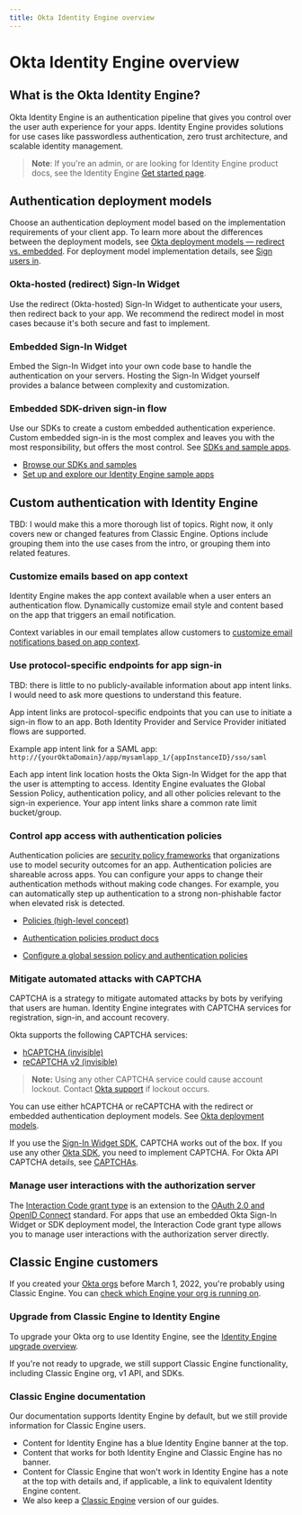 ```yaml
---
title: Okta Identity Engine overview
---
```

# Okta Identity Engine overview

<ApiLifecycle access="ie" />

## What is the Okta Identity Engine?

Okta Identity Engine is an authentication pipeline that gives you control over the user auth experience for your apps. Identity Engine provides solutions for use cases like passwordless authentication, zero trust architecture, and scalable identity management.

> **Note**: If you're an admin, or are looking for Identity Engine product docs, see the Identity Engine [Get started page](https://help.okta.com/okta_help.htm?type=oie&id=ext-get-started-oie).

## Authentication deployment models

Choose an authentication deployment model based on the implementation requirements of your client app. To learn more about the differences between the deployment models, see [Okta deployment models &mdash; redirect vs. embedded](/docs/concepts/redirect-vs-embedded/). For deployment model implementation details, see [Sign users in](/docs/guides/sign-in-overview/).

### Okta-hosted (redirect) Sign-In Widget

Use the redirect (Okta-hosted) Sign-In Widget to authenticate your users, then redirect back to your app. We recommend the redirect model in most cases because it's both secure and fast to implement.

### Embedded Sign-In Widget

Embed the Sign-In Widget into your own code base to handle the authentication on your servers. Hosting the Sign-In Widget yourself provides a balance between complexity and customization.

### Embedded SDK-driven sign-in flow

Use our SDKs to create a custom embedded authentication experience. Custom embedded sign-in is the most complex and leaves you with the most responsibility, but offers the most control. See [SDKs and sample apps](#sdks-and-sample-apps).

* [Browse our SDKs and samples](/code/)
* [Set up and explore our Identity Engine sample apps](/docs/guides/oie-embedded-common-download-setup-app/)

## Custom authentication with Identity Engine

TBD: I would make this a more thorough list of topics. Right now, it only covers new or changed features from Classic Engine. Options include grouping them into the use cases from the intro, or grouping them into related features.

### Customize emails based on app context

Identity Engine makes the app context available when a user enters an authentication flow. Dynamically customize email style and content based on the app that triggers an email notification.

Context variables in our email templates allow customers to [customize email notifications based on app context](/docs/guides/custom-email/main/#use-app-context).

### Use protocol-specific endpoints for app sign-in

TBD: there is little to no publicly-available information about app intent links. I would need to ask more questions to understand this feature.

App intent links are protocol-specific endpoints that you can use to initiate a sign-in flow to an app. Both Identity Provider and Service Provider initiated flows are supported.

Example app intent link for a SAML app:
`http://{yourOktaDomain}/app/mysamlapp_1/{appInstanceID}/sso/saml`

Each app intent link location hosts the Okta Sign-In Widget for the app that the user is attempting to access. Identity Engine evaluates the Global Session Policy, authentication policy, and all other policies relevant to the sign-in experience. Your app intent links share a common rate limit bucket/group.

### Control app access with authentication policies

Authentication policies are [security policy frameworks](https://csrc.nist.gov/pubs/sp/800/63/b/upd2/final) that organizations use to model security outcomes for an app. Authentication policies are shareable across apps. You can configure your apps to change their authentication methods without making code changes. For example, you can automatically step up authentication to a strong non-phishable factor when elevated risk is detected.

* [Policies (high-level concept)](/docs/concepts/policies/)

* [Authentication policies product docs](https://help.okta.com/okta_help.htm?type=oie&id=ext-about-asop)

* [Configure a global session policy and authentication policies](/docs/guides/configure-signon-policy/)

### Mitigate automated attacks with CAPTCHA

CAPTCHA is a strategy to mitigate automated attacks by bots by verifying that users are human. Identity Engine integrates with CAPTCHA services for registration, sign-in, and account recovery.

Okta supports the following CAPTCHA services:

- [hCAPTCHA (invisible)](https://docs.hcaptcha.com/invisible)
- [reCAPTCHA v2 (invisible)](https://developers.google.com/recaptcha/docs/invisible)

>**Note:** Using any other CAPTCHA service could cause account lockout. Contact [Okta support](https://support.okta.com) if lockout occurs.

You can use either hCAPTCHA or reCAPTCHA with the redirect or embedded authentication deployment models. See [Okta deployment models](/docs/concepts/redirect-vs-embedded/).

If you use the [Sign-In Widget SDK](https://github.com/okta/okta-signin-widget), CAPTCHA works out of the box. If you use any other [Okta SDK](/code/), you need to implement CAPTCHA. For Okta API CAPTCHA details, see [CAPTCHAs](/docs/api/openapi/okta-management/management/tag/CAPTCHA/).

### Manage user interactions with the authorization server

The [Interaction Code grant type](/docs/concepts/interaction-code/) is an extension to the [OAuth 2.0 and OpenID Connect](/docs/concepts/oauth-openid) standard. For apps that use an embedded Okta Sign-In Widget or SDK deployment model, the Interaction Code grant type allows you to manage user interactions with the authorization server directly.

## Classic Engine customers

If you created your [Okta orgs](/docs/concepts/okta-organizations/) before March 1, 2022, you're probably using Classic Engine. You can [check which Engine your org is running on](https://support.okta.com/help/s/article/How-to-Determine-Which-Engine-Your-Okta-Org-is-Running-On?language=en_US).

### Upgrade from Classic Engine to Identity Engine

To upgrade your Okta org to use Identity Engine, see the [Identity Engine upgrade overview](/docs/guides/oie-upgrade-overview/).

If you're not ready to upgrade, we still support Classic Engine functionality, including Classic Engine org, v1 API, and SDKs.

### Classic Engine documentation

Our documentation supports Identity Engine by default, but we still provide information for Classic Engine users.

* Content for Identity Engine has a blue Identity Engine banner at the top.
* Content that works for both Identity Engine and Classic Engine has no banner.
* Content for Classic Engine that won't work in Identity Engine has a note at the top with details and, if applicable, a link to equivalent Identity Engine content.
* We also keep a [Classic Engine](/docs/guides/archive-overview/) version of our guides.
